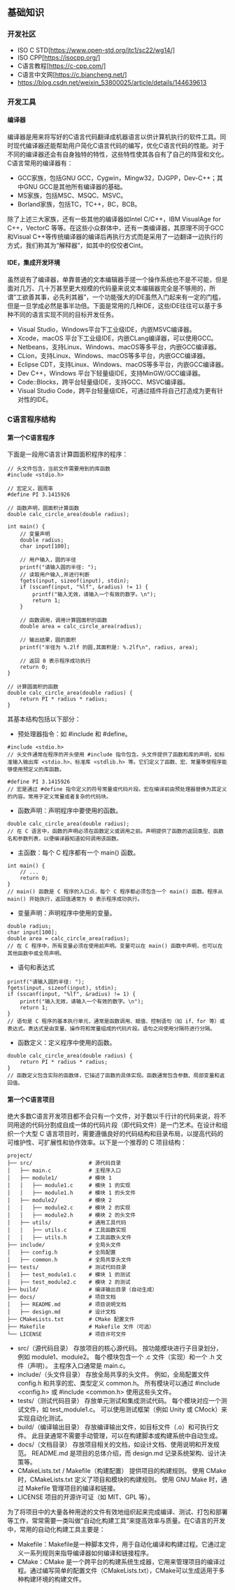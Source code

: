 ## 基础知识
### 开发社区
- ISO C STD[https://www.open-std.org/jtc1/sc22/wg14/]
- ISO CPP[https://isocpp.org/]
- C语言教程[https://c-cpp.com/]
- C语言中文网[https://c.biancheng.net/] 
- https://blog.csdn.net/weixin_53800025/article/details/144639613
### 开发工具
#### 编译器
编译器是用来将写好的C语言代码翻译成机器语言以供计算机执行的软件工具。同时现代编译器还能帮助用户简化C语言代码的编写，优化C语言代码的性能。对于不同的编译器还会有自身独特的特性，这些特性使其各自有了自己的阵营和文化。C语言常用的编译器有：
- GCC家族，包括GNU GCC，Cygwin，Mingw32，DJGPP，Dev-C++；其中GNU GCC是其他所有编译器的基础。
- MS家族，包括MSC、MSQC、MSVC。
- Borland家族，包括TC，TC++，BC，BCB。

除了上述三大家族，还有一些其他的编译器如Intel C/C++，IBM VisualAge for C++，VectorC 等等。在这些小众群体中，还有一类编译器，其原理不同于GCC和Visual C++等传统编译器的编译后再执行方式而是采用了一边翻译一边执行的方式，我们称其为“解释器”，如其中的佼佼者Cint。
#### IDE，集成开发环境
虽然说有了编译器，单靠普通的文本编辑器手搓一个操作系统也不是不可能，但是面对几万、几十万甚至更大规模的代码量来说文本编辑器完全是不够用的，所谓“工欲善其事，必先利其器”，一个功能强大的IDE虽然入门起来有一定的门槛，但是一旦学成必然是事半功倍。下面是常用的几种IDE，这些IDE往往可以基于多种不同的语言实现不同的目标开发任务。
- Visual Studio，Windows平台下工业级IDE，内嵌MSVC编译器。
- Xcode，macOS 平台下工业级IDE，内嵌CLang编译器，可以使用GCC。
- Netbeans，支持Linux、Windows、macOS等多平台，内嵌GCC编译器。
- CLion，支持Linux、Windows、macOS等多平台，内嵌GCC编译器。
- Eclipse CDT，支持Linux、Windows、macOS等多平台，内嵌GCC编译器。
- Dev C++，Windows 平台下轻量级IDE，支持MinGW/GCC编译器。
- Code::Blocks，跨平台轻量级IDE，支持GCC、MSVC编译器。
- Visual Studio Code，跨平台轻量级IDE，可通过插件将自己打造成为更有针对性的IDE。

### C语言程序结构
#### 第一个C语言程序
下面是一段用C语言计算圆面积程序的程序：
```
// 头文件包含，当前文件需要用到的库函数
#include <stdio.h>

// 宏定义，圆周率
#define PI 3.1415926

// 函数声明，圆面积计算函数
double calc_circle_area(double radius);

int main() {
    // 变量声明
    double radius;
    char input[100];

    // 用户输入，圆的半径
    printf("请输入圆的半径: ");
    // 读取用户输入,并进行判断
    fgets(input, sizeof(input), stdin);
    if (sscanf(input, "%lf", &radius) != 1) {
        printf("输入无效，请输入一个有效的数字。\n");
        return 1;
    }

    // 函数调用，调用计算圆面积的函数
    double area = calc_circle_area(radius);

    // 输出结果，圆的面积
    printf("半径为 %.2lf 的圆,其面积是: %.2lf\n", radius, area);

    // 返回 0 表示程序成功执行
    return 0;
}

// 计算圆面积的函数
double calc_circle_area(double radius) {
    return PI * radius * radius;
}
```
其基本结构包括以下部分：
- 预处理器指令：如 #include 和 #define。
```
#include <stdio.h> 
// 头文件通常在程序的开头使用 #include 指令包含。头文件提供了函数和库的声明，如标准输入输出库 <stdio.h>、标准库 <stdlib.h> 等。它们定义了函数、宏、常量等使程序能够使用预定义的库函数。
```
```
#define PI 3.1415926
// 宏是通过 #define 指令定义的符号常量或代码片段。宏在编译前由预处理器替换为其定义的内容。常用于定义常量或者复杂的代码块。
```
- 函数声明：声明程序中要使用的函数。
```
double calc_circle_area(double radius);
// 在 C 语言中，函数的声明必须在函数定义或调用之前。声明提供了函数的返回类型、函数名和参数列表，以便编译器知道如何调用该函数。
```
- 主函数：每个 C 程序都有一个 main() 函数。
```
int main() {
    // ...
    return 0;
}
// main() 函数是 C 程序的入口点，每个 C 程序都必须包含一个 main() 函数。程序从 main() 开始执行，返回值通常为 0 表示程序成功执行。
```
- 变量声明：声明程序中使用的变量。
```
double radius;
char input[100];
double area = calc_circle_area(radius);
// 在 C 程序中，所有变量必须在使用前声明。变量可以在 main() 函数中声明，也可以在其他函数中或全局声明。
```
- 语句和表达式
```
printf("请输入圆的半径: ");
fgets(input, sizeof(input), stdin);
if (sscanf(input, "%lf", &radius) != 1) {
    printf("输入无效，请输入一个有效的数字。\n");
    return 1;
}
// 语句是 C 程序的基本执行单元，通常是函数调用、赋值、控制语句（如 if、for 等）或表达式。表达式是由变量、操作符和常量组成的代码片段。语句之间使用分隔符进行分隔。
```
- 函数定义：定义程序中使用的函数。
```
double calc_circle_area(double radius) {
    return PI * radius * radius;
}
// 函数定义包含实际的函数体，它描述了函数的具体实现。函数通常包含参数、局部变量和返回值。
```
#### 第一个C语言项目
绝大多数C语言开发项目都不会只有一个文件，对于数以千行计的代码来说，将不同用途的代码分割成自成一体的代码片段（即代码文件）是一门艺术。在设计和组织一个大型 C 语言项目时，需要遵循良好的代码结构和目录布局，以提高代码的可维护性、可扩展性和协作效率。以下是一个推荐的 C 项目结构：
```
project/
├── src/                  # 源代码目录
│   ├── main.c            # 主程序入口
│   ├── module1/          # 模块 1
│   │   ├── module1.c     # 模块 1 的实现
│   │   ├── module1.h     # 模块 1 的头文件
│   ├── module2/          # 模块 2
│   │   ├── module2.c     # 模块 2 的实现
│   │   ├── module2.h     # 模块 2 的头文件
│   ├── utils/            # 通用工具代码
│   │   ├── utils.c       # 工具函数实现
│   │   ├── utils.h       # 工具函数头文件
├── include/              # 全局头文件
│   ├── config.h          # 全局配置
│   ├── common.h          # 全局共享头文件
├── tests/                # 测试代码目录
│   ├── test_module1.c    # 模块 1 的测试
│   ├── test_module2.c    # 模块 2 的测试
├── build/                # 编译输出目录（自动生成）
├── docs/                 # 项目文档
│   ├── README.md         # 项目说明文档
│   ├── design.md         # 设计文档
├── CMakeLists.txt        # CMake 配置文件
├── Makefile              # Makefile 文件（可选）
└── LICENSE               # 项目许可文件
```
- src/（源代码目录）
存放项目的核心源代码。
按功能模块进行子目录划分，例如 module1、module2。
每个模块包含一个 .c 文件（实现）和一个 .h 文件（声明）。
主程序入口通常是 main.c。
- include/（头文件目录）
存放全局共享的头文件。
例如，全局配置文件 config.h 和共享的宏、类型定义 common.h。
所有模块可以通过 #include <config.h> 或 #include <common.h> 使用这些头文件。
- tests/（测试代码目录）
存放单元测试和集成测试代码。
每个模块对应一个测试文件，如 test_module1.c。
可以使用测试框架（例如 Unity 或 CMock）来实现自动化测试。
- build/（编译输出目录）
存放编译输出文件，如目标文件（.o）和可执行文件。
此目录通常不需要手动管理，可以在构建脚本或构建系统中自动生成。
- docs/（文档目录）
存放项目相关的文档，如设计文档、使用说明和开发规范。
README.md 是项目的总体介绍，而 design.md 记录系统架构、设计决策等。
- CMakeLists.txt / Makefile（构建配置）
提供项目的构建规则。
使用 CMake 时，CMakeLists.txt 定义了项目和模块的构建规则。
使用 GNU Make 时，通过 Makefile 管理项目的编译和链接。
- LICENSE
项目的开源许可证（如 MIT、GPL 等）。

为了将项目中的大量各种用途的文件有效地组织起来完成编译、测试、打包和部署等工作，常常需要一类叫做“自动化构建工具”来提高效率与质量。在C语言的开发中，常用的自动化构建工具主要是：
- Makefile：Makefile是一种脚本文件，用于自动化编译和构建过程。它通过定义一系列规则来指导编译器如何编译和链接程序。
- CMake：CMake 是一个跨平台的构建系统生成器，它用来管理项目的编译过程。通过编写简单的配置文件（CMakeLists.txt），CMake可以生成适用于多种构建环境的构建文件。



